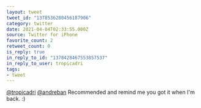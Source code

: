 ```yaml
---
layout: tweet
tweet_id: "1378536280456187906"
category: twitter
date: 2021-04-04T02:33:55.000Z
source: Twitter for iPhone
favorite_count: 2
retweet_count: 0
is_reply: true
in_reply_to_id: "1378428467553857537"
in_reply_to_user: tropicadri
tags:
- tweet
---
```


[@tropicadri](https://twitter.com/@tropicadri) [@andreban](https://twitter.com/@andreban) Recommended and remind me you got it when I'm back. :)
